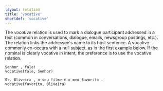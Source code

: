 ```yaml
---
layout: relation
title: 'vocative'
shortdef: 'vocative'
---
```


The *vocative* relation is used to mark a dialogue participant addressed in a text (common in conversations, dialogue, emails, newsgroup postings, etc.). 
The relation links the addressee's name to its host sentence. A vocative commonly co-occurs with a null subject, as in the first example below. 
If the nominal is clearly vocative in intent, the preference is to use the vocative relation.

~~~ sdparse
Senhor , fale!
vocative(fale, Senhor)
~~~

~~~ sdparse
Sr. Oliveira , o seu filme é o meu favorito .
vocative(favorito, Oliveira)
~~~

